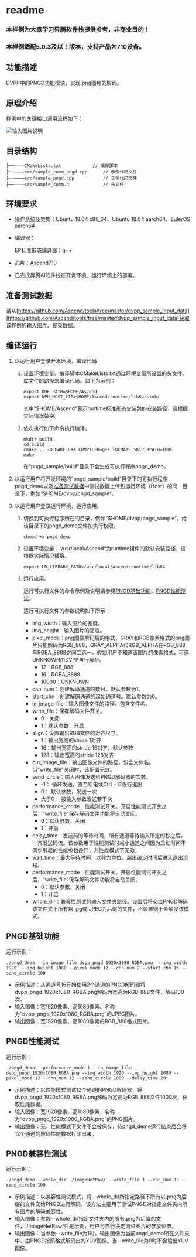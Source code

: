 # readme<a name="ZH-CN_TOPIC_0000001072769993"></a>

### 本样例为大家学习昇腾软件栈提供参考，非商业目的！
### 本样例适配5.0.3及以上版本，支持产品为710设备。


## 功能描述<a name="section09679311389"></a>

DVPP中的PNGD功能模块，实现.png图片的解码。

## 原理介绍<a name="section19985135703818"></a>

样例中的关键接口调用流程如下：

![输入图片说明](https://support.huaweicloud.com/aclcppdevg-cann51RC1alpha2/figure/zh-cn_image_0000001257793397.png)

## 目录结构<a name="section86232112399"></a>

```
├──————CMakeLists.txt            // 编译脚本
├──————src/sample_comm_pngd.cpp      // 示例代码文件
├──————src/sample_pngd.cpp           // 示例代码文件
├──————src/sample_comm.h             // 头文件
```

## 环境要求<a name="section10528164623911"></a>

- 操作系统及架构：Ubuntu 18.04 x86\_64、Ubuntu 18.04 aarch64、EulerOS aarch64

- 编译器：

    EP标准形态编译器：g++

- 芯片：Ascend710

- 已完成昇腾AI软件栈在开发环境、运行环境上的部署。

## 准备测试数据<a name="section13765133092318"></a>

请从[https://github.com/Ascend/tools/tree/master/dvpp_sample_input_data](https://github.com/Ascend/tools/tree/master/dvpp_sample_input_data)获取该样例的输入图片、视频数据。

## 编译运行<a name="section3789175815018"></a>

1. 以运行用户登录开发环境，编译代码

   1. 设置环境变量。编译脚本CMakeLists.txt通过环境变量所设置的头文件、库文件的路径来编译代码。如下为示例：

      ```
      export DDK_PATH=$HOME/Ascend
      export NPU_HOST_LIB=$HOME/Ascend/runtime/lib64/stub/
      ```

      其中"$HOME/Ascend"表示runtime标准形态安装包的安装路径，请根据实际情况替换。

   2. 依次执行如下命令执行编译。

      ```
      mkdir build
      cd build
      cmake .. -DCMAKE_CXX_COMPILER=g++ -DCMAKE_SKIP_RPATH=TRUE
      make
      ```

      在“pngd_sample/build“目录下会生成可执行程序pngd\_demo。


2. 以运行用户将开发环境的“pngd_sample/build“目录下的可执行程序pngd\_demo以及[准备测试数据](#section13765133092318)中测试数据上传到运行环境（Host）的同一目录下，例如“$HOME/dvpp/pngd\_sample“。

3. 以运行用户登录运行环境，运行应用。

   1. 切换到可执行程序所在的目录，例如“$HOME/dvpp/pngd\_sample“，给该目录下的pngd\_demo文件加执行权限。

      ```
      chmod +x pngd_demo
      ```

   2. 设置环境变量：“/usr/local/Ascend“为runtime组件的默认安装路径，请根据实际情况替换。

      ```
      export LD_LIBRARY_PATH=/usr/local/Ascend/runtime/lib64
      ```

   3. <a name="li163081446763"></a>运行应用。

      运行可执行文件的命令示例及说明请参见[PNGD基础功能](#section16675547162815)、[PNGD性能测试](#section17726337299)。

      运行可执行文件的参数说明如下所示：

      - img\_width：输入图片的宽度。
      - img\_height：输入图片的高度。
      - pixel\_mode：png图像解码后的格式，GRAY和RGB像素格式的png图片只能解码为RGB_888，GRAY_ALPHA和RGB_ALPHA在RGB_888与RGBA_8888之间二选一。假如用户不知道该图片的像素格式，可选UNKNOWN由DVPP自行解析。
        - 12：RGB_888
        - 16：RGBA_8888
        - 10000：UNKNOWN
      - chn\_num：创建解码通道的数目。默认参数为1。
      - start\_chn：创建解码通道的起始通道号。默认参数为0。
      - in\_image\_file：输入图像文件的路径，包含文件名。
      - write\_file：保存解码文件开关。
        - 0：关闭
        - 1：默认参数，开启
      - align：设置输出RGB文件的对齐尺寸。
        - 1：输出宽高的stride 1对齐
        - 16：输出宽高的stride 16对齐，默认参数
        - 128：输出宽高的stride 128对齐
      - out\_image\_file：输出图像文件的路径，包含文件名。当"write\_file"关闭时，该配置无效。
      - send\_circle：输入图像发送给PNGD解码器的次数。
        - -1：  循环发送，直至断电或Ctrl + C强行退出
        - 0：  默认参数，发送一次
        - 大于0： 按输入参数发送若干次
      - performance\_mode：性能测试开关。开启性能测试开关之后，"write\_file"保存解码文件功能将自动关闭。
        - 0：默认参数，关闭
        - 1：开启
      - delay\_time：发送前的等待时间，所有通道等待输入所定的秒之后，一齐发送码流。该参数用于性能测试时减小通道之间因为启动时间不同步引起的性能参数差异，非性能模式下无效。
      - wait\_time：最大等待时间，以秒为单位。超出设定时间后进入退出流程。
      - performance\_mode：性能测试开关。开启性能测试开关之后，"write\_file"保存解码文件功能将自动关闭。
        - 0：默认参数，关闭
        - 1：开启
      - whole_dir：兼容性测试的输入文件夹路径。设置后将交给PNGD解码该文件夹下所有以.jpg或.JPEG为后缀的文件，不设置则不会触发该模式。



## PNGD基础功能<a name="section16675547162815"></a>

运行示例：

```
./pngd_demo --in_image_file dvpp_pngd_1920x1080_RGBA.png  --img_width 1920  --img_height 1080 --pixel_mode 12 --chn_num 2 --start_chn 16 --send_circle 100 
```

-   示例描述：从通道号16开始使用2个通道的PNGD解码器将dvpp_pngd_1920x1080_RGBA.png解码为宽高为RGB_888文件，解码100次。
-   输入图像：宽1920像素、高1080像素、名称为“dvpp_pngd_1920x1080_RGBA.png”的JPEG图片。
-   输出图像：宽1920像素、高1080像素的RGB_888格式图片。

## PNGD性能测试<a name="section17726337299"></a>

运行示例：

```
./pngd_demo --performance_mode 1 --in_image_file dvpp_pngd_1920x1080_RGBA.png --img_width 1920 --img_height 1080 --pixel_mode 12 --chn_num 12 --send_circle 1000 --delay_time 20
```

-   示例描述：以性能模式测试12个通道的PNGD解码器，将dvpp_pngd_1920x1080_RGBA.png解码为宽高为RGB_888文件1000次，获取性能数据。
-   输入图像：宽1920像素、高1080像素、名称为“dvpp_pngd_1920x1080_RGBA.png”的PNG图片。
-   输出图像：无。性能模式下文件不会被保存，待pngd_demo运行结束后会将12个通道的解码性能数据打印出来。

## PNGD兼容性测试<a name="section17726337299"></a>

运行示例：

```
./pngd_demo --whole_dir ./ImageNetRaw/ --write_file 1 --chn_num 12 --send_circle 100
```

-   示例描述：以兼容性测试模式，将--whole_dir所指定路径下所有以.png为后缀的文件交给PNGD进行解码。该方法主要用于测试PNGD对指定文件夹内所有图片的解码兼容性。
-   输入图像：参数--whole_dir指定文件夹内的所有.png为后缀的文件，./ImageNetRaw/只是示例，用户可自行决定测试图片的存放位置。
-   输出图像：当参数--write_file为1时，输出图像为当前pngd_demo所在文件夹中、由PNGD按原格式解码出的YUV图像。当--write_file为0时不会输出YUV图像。

